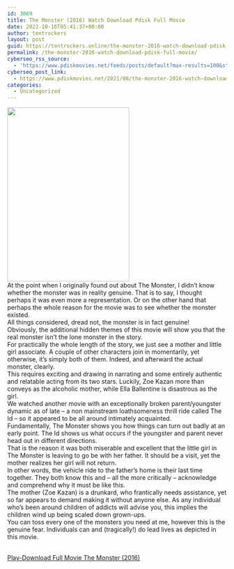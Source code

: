 ```yaml
---
id: 3069
title: The Monster (2016) Watch Download Pdisk Full Movie
date: 2021-10-16T05:41:37+00:00
author: tentrockers
layout: post
guid: https://tentrockers.online/the-monster-2016-watch-download-pdisk-full-movie/
permalink: /the-monster-2016-watch-download-pdisk-full-movie/
cyberseo_rss_source:
  - 'https://www.pdiskmovies.net/feeds/posts/default?max-results=100&start-index=901'
cyberseo_post_link:
  - https://www.pdiskmovies.net/2021/08/the-monster-2016-watch-download-pdisk.html
categories:
  - Uncategorized
---
```

<div class="separator">
  <a href="https://1.bp.blogspot.com/-IiquPm4Z1VY/YSDOvZoQ_OI/AAAAAAAAajQ/hF9Gyw4VJPQud-9vM5s7l2lT86o3GoPiwCLcBGAsYHQ/s600/The%2BMonster%2B%25282016%2529%2BWatch%2BDownload%2BPdisk%2BFull%2BMovie.jpg"><img loading="lazy" border="0" data-original-height="600" data-original-width="420" height="400" src="https://1.bp.blogspot.com/-IiquPm4Z1VY/YSDOvZoQ_OI/AAAAAAAAajQ/hF9Gyw4VJPQud-9vM5s7l2lT86o3GoPiwCLcBGAsYHQ/w280-h400/The%2BMonster%2B%25282016%2529%2BWatch%2BDownload%2BPdisk%2BFull%2BMovie.jpg" width="280" /></a>
</div>



<div>
  <div>
    <span>At the point when I originally found out about The Monster, I didn&#8217;t know whether the monster was in reality genuine. That is to say, I thought perhaps it was even more a representation. Or on the other hand that perhaps the whole reason for the movie was to see whether the monster existed.&nbsp;</span>
  </div>
  
  <div>
    <span>All things considered, dread not, the monster is in fact genuine!&nbsp;</span>
  </div>
  
  <div>
    <span>Obviously, the additional hidden themes of this movie will show you that the real monster isn&#8217;t the lone monster in the story.&nbsp;</span>
  </div>
  
  <div>
    <span>For practically the whole length of the story, we just see a mother and little girl associate. A couple of other characters join in momentarily, yet otherwise, it&#8217;s simply both of them. Indeed, and afterward the actual monster, clearly.&nbsp;</span>
  </div>
  
  <div>
    <span>This requires exciting and drawing in narrating and some entirely authentic and relatable acting from its two stars. Luckily, Zoe Kazan more than conveys as the alcoholic mother, while Ella Ballentine is disastrous as the girl.&nbsp;</span>
  </div>
  
  <div>
    <span>We watched another movie with an exceptionally broken parent/youngster dynamic as of late – a non mainstream loathsomeness thrill ride called The Id – so it appeared to be all around intimately acquainted.&nbsp;</span>
  </div>
  
  <div>
    <span>Fundamentally, The Monster shows you how things can turn out badly at an early point. The Id shows us what occurs if the youngster and parent never head out in different directions.&nbsp;</span>
  </div>
  
  <div>
    <span>That is the reason it was both miserable and excellent that the little girl in The Monster is leaving to go be with her father. It should be a visit, yet the mother realizes her girl will not return.&nbsp;</span>
  </div>
  
  <div>
    <span>In other words, the vehicle ride to the father&#8217;s home is their last time together. They both know this and – all the more critically – acknowledge and comprehend why it must be like this.&nbsp;</span>
  </div>
  
  <div>
    <span>The mother (Zoe Kazan) is a drunkard, who frantically needs assistance, yet so far appears to demand making it without anyone else. As any individual who&#8217;s been around children of addicts will advise you, this implies the children wind up being scaled down grown-ups.&nbsp;</span>
  </div>
  
  <div>
    <span>You can toss every one of the monsters you need at me, however this is the genuine fear. Individuals can and (tragically!) do lead lives as depicted in this movie.</span>
  </div>
</div>

  
<a href="https://kofilink.com/1/bnYyajdwMDA0czNx?dn=1" onclick="window.open('https://kofilink.com/1/bnYyajdwMDA0czNx?dn=1','popup','width=600,height=600'); return false;" target="popup" rel="noopener"><br /> Play-Download Full Movie The Monster (2016)<br /> </a>